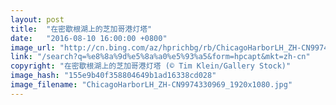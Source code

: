 ```yaml
---
layout: post
title:  "在密歇根湖上的芝加哥港灯塔"
date:   "2016-08-10 16:00:00 +0800"
image_url: "http://cn.bing.com/az/hprichbg/rb/ChicagoHarborLH_ZH-CN9974330969_1920x1080.jpg"
link: "/search?q=%e8%8a%9d%e5%8a%a0%e5%93%a5&form=hpcapt&mkt=zh-cn"
copyright: "在密歇根湖上的芝加哥港灯塔 (© Tim Klein/Gallery Stock)"
image_hash: "155e9b40f358804649b1ad16338cd028"
image_filename: "ChicagoHarborLH_ZH-CN9974330969_1920x1080.jpg"
---
```

